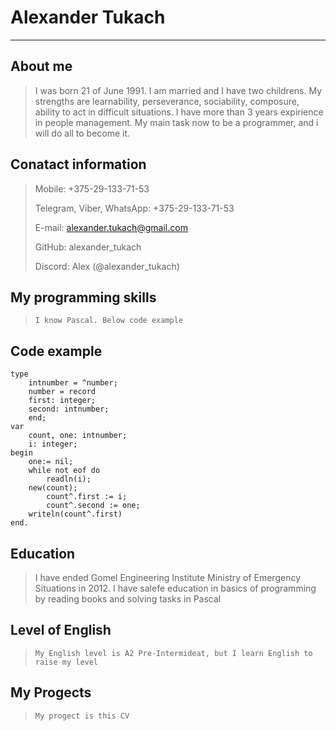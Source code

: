 # Alexander Tukach
---
## About me
>    I was born 21 of June 1991. I am married and I have two childrens. My strengths are learnability, perseverance, sociability, composure, ability to act in difficult situations. I have more than 3 years expirience in people management. My main task now to be a programmer, and i will do all to become it.
## Conatact information
> Mobile: +375-29-133-71-53
>
> Telegram, Viber, WhatsApp: +375-29-133-71-53
>
> E-mail: alexander.tukach@gmail.com
>
> GitHub: alexander_tukach
>
> Discord: Alex (@alexander_tukach)
## My programming skills
>     I know Pascal. Below code example
## Code example
```program TestProc;
type
    intnumber = ^number;
    number = record
	first: integer;
	second: intnumber;
    end;
var
    count, one: intnumber;
    i: integer;
begin
    one:= nil;
    while not eof do
        readln(i);
	new(count);
        count^.first := i;
        count^.second := one;
    writeln(count^.first)
end.
```
## Education
>    I have ended Gomel Engineering Institute Ministry of Emergency Situations in 2012.
I have salefe education in basics of programming by reading books and solving tasks in Pascal
## Level of English
>     My English level is A2 Pre-Intermideat, but I learn English to raise my level
## My Progects
>     My progect is this CV

